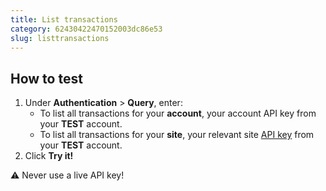 ```yaml
---
title: List transactions
category: 62430422470152003dc86e53
slug: listtransactions
---
```


## How to test

1. Under **Authentication** > **Query**, enter:
   - To list all transactions for your **account**, your account API key from your **TEST** account.
   - To list all transactions for your **site**, your relevant site [API key](https://docs.multisafepay.com/account/managing-websites/#viewing-the-site-id-api-key-and-secure-code) from your **TEST** account.
2. Click **Try it!**

:warning: Never use a live API key!

